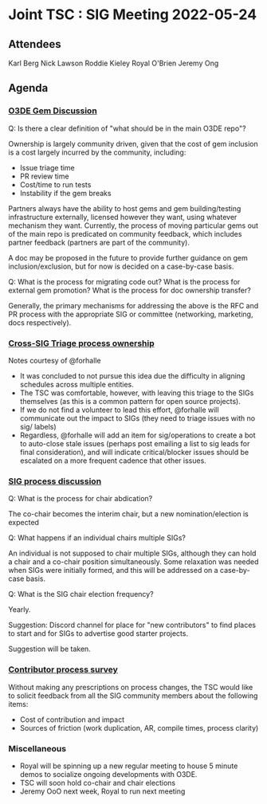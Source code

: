 # Joint TSC : SIG Meeting 2022-05-24

## Attendees

Karl Berg
Nick Lawson
Roddie Kieley
Royal O'Brien
Jeremy Ong

## Agenda

### [O3DE Gem Discussion](https://github.com/o3de/tsc/issues/31#issuecomment-1133084775)

Q: Is there a clear definition of "what should be in the main O3DE repo"?

Ownership is largely community driven, given that the cost of gem inclusion is a cost largely incurred by the community, including:

- Issue triage time
- PR review time
- Cost/time to run tests
- Instability if the gem breaks

Partners always have the ability to host gems and gem building/testing infrastructure externally, licensed however they want, using
whatever mechanism they want. Currently, the process of moving particular gems out of the main repo is predicated on community
feedback, which includes partner feedback (partners are part of the community).

A doc may be proposed in the future to provide further guidance on gem inclusion/exclusion, but for now is decided on a case-by-case basis.

Q: What is the process for migrating code out? What is the process for external gem promotion? What is the process for doc ownership transfer?

Generally, the primary mechanisms for addressing the above is the RFC and PR process with the appropriate SIG or committee (networking, marketing, docs respectively).

### [Cross-SIG Triage process ownership](https://github.com/o3de/tsc/issues/31#issuecomment-1132112577)

Notes courtesy of @forhalle

- It was concluded to not pursue this idea due the difficulty in aligning schedules across multiple entities.
- The TSC was comfortable, however, with leaving this triage to the SIGs themselves (as this is a common pattern for open source projects).
- If we do not find a volunteer to lead this effort, @forhalle will communicate out the impact to SIGs (they need to triage issues with no sig/ labels)
- Regardless, @forhalle will add an item for sig/operations to create a bot to auto-close stale issues (perhaps post emailing a list to sig leads for final consideration), and will indicate critical/blocker issues should be escalated on a more frequent cadence that other issues.

### [SIG process discussion](https://github.com/o3de/tsc/issues/31#issuecomment-1133146843)

Q: What is the process for chair abdication?

The co-chair becomes the interim chair, but a new nomination/election is expected

Q: What happens if an individual chairs multiple SIGs?

An individual is not supposed to chair multiple SIGs, although they can hold a chair and a co-chair position simultaneously. Some relaxation was needed when SIGs were initially formed, and this will be addressed on a case-by-case basis.

Q: What is the SIG chair election frequency?

Yearly.

Suggestion: Discord channel for place for "new contributors" to find places to start and for SIGs to advertise good starter projects.

Suggestion will be taken.

### [Contributor process survey](https://github.com/o3de/tsc/issues/31#issuecomment-1132222954)

Without making any prescriptions on process changes, the TSC would like to solicit feedback from all the SIG community members about the following items:

- Cost of contribution and impact
- Sources of friction (work duplication, AR, compile times, process clarity)

### Miscellaneous

- Royal will be spinning up a new regular meeting to house 5 minute demos to socialize ongoing developments with O3DE.
- TSC will soon hold co-chair and chair elections
- Jeremy OoO next week, Royal to run next meeting
